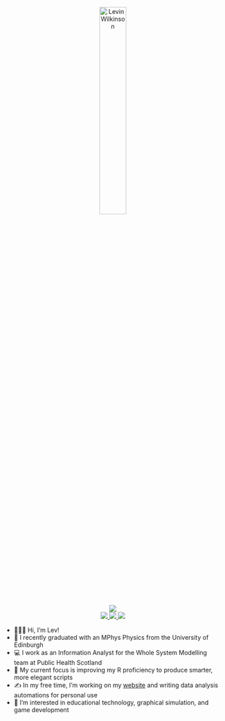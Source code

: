 <p align="center">
<a href="https://github.com/lwilko">
    <img src="https://lwilko.github.io/images/name-logo-blue.svg" width="35%" alt="Levin Wilkinson" />
</a>
</p>

<p align="center">

<a href="https://lwilko.github.io/">
    <img src="https://img.shields.io/badge/Website-lwilko.github.io-blue?style=for-the-badge">
</a> 

<br>

<a href="https://www.linkedin.com/in/l-wilko/">
    <img src="https://img.shields.io/badge/linkedin-%230077B5.svg?style=for-the-badge&logo=linkedin&logoColor=white">
</a>
<a href="https://www.twitter.com/wilkotweets">
    <img src="https://img.shields.io/badge/Twitter-%231DA1F2.svg?style=for-the-badge&logo=Twitter&logoColor=white">
</a>
<a href="https://lwilko.github.io/files/Levin%20Wilkinson%20CV.pdf">
    <img src="https://img.shields.io/badge/CV-%23585454.svg?style=for-the-badge&logo=adobe&logoColor=white">
</a>

</p>

- 🧑🏻‍🦰 Hi, I’m Lev!
- 📙 I recently graduated with an MPhys Physics from the University of Edinburgh
- 💻 I work as an Information Analyst for the Whole System Modelling team at Public Health Scotland
- 🧶 My current focus is improving my R proficiency to produce smarter, more elegant scripts
- ✍️ In my free time, I’m working on my [website](https://lwilko.github.io/) and writing data analysis automations for personal use
- 🧡 I’m interested in educational technology, graphical simulation, and game development

